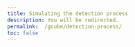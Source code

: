 ```yaml
---
title: Simulating the detection process
description: You will be redirected.
permalink:  /gcube/detection-process/
toc: false
---
```


<meta http-equiv="refresh" content="2;URL=https://b-cubed-eu.github.io/gcube/articles/detection-process.html">
